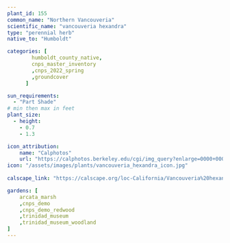 ```yaml
---
plant_id: 155 
common_name: "Northern Vancouveria"
scientific_name: "vancouveria hexandra"
type: "perennial herb"
native_to: "Humboldt"

categories: [
        humboldt_county_native,
        cnps_master_inventory
        ,cnps_2022_spring
        ,groundcover
      ]

sun_requirements:
  - "Part Shade"
# min then max in feet
plant_size:
  - height: 
    - 0.7 
    - 1.3

icon_attribution: 
    name: "Calphotos"
    url: "https://calphotos.berkeley.edu/cgi/img_query?enlarge=0000+0000+1108+0502"
icon: "/assets/images/plants/vancouveria_hexandra_icon.jpg"
 
calscape_link: "https://calscape.org/loc-California/Vancouveria%20hexandra(%20)"

gardens: [ 
    arcata_marsh
    ,cnps_demo
    ,cnps_demo_redwood
    ,trinidad_museum
    ,trinidad_museum_woodland
]
---
```

